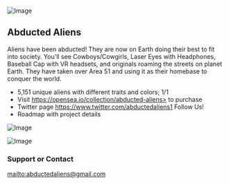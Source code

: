 ![Image](https://encrypted-tbn0.gstatic.com/images?q=tbn:ANd9GcS5zOXLSNYgtcZVx-5vR6WxZRfAjdGGnt22QQ&usqp=CAU)

## Abducted Aliens

Aliens have been abducted! They are now on Earth doing their best to fit into society. You'll see Cowboys/Cowgirls, Laser Eyes with Headphones, Baseball Cap with VR headsets, and originals roaming the streets on planet Earth. They have taken over Area 51 and using it as their homebase to conquer the world.

- 5,151 unique aliens with different traits and colors; 1/1
- Visit <span style="color:lawngreen">https://opensea.io/collection/abducted-aliens></span> to purchase
- Twitter page <https://www.twitter.com/abductedaliens1> Follow Us!
- Roadmap with project details

![Image](https://document-export.canva.com/VhjQM/DAEpvLVhjQM/18/thumbnail/0001.png?X-Amz-Algorithm=AWS4-HMAC-SHA256&X-Amz-Credential=AKIAQYCGKMUHWDTJW6UD%2F20210911%2Fus-east-1%2Fs3%2Faws4_request&X-Amz-Date=20210911T200457Z&X-Amz-Expires=7556&X-Amz-Signature=8bb51cf738e92c59331e2c497b2757d06ef968a18148e517d3c233b126f2589f&X-Amz-SignedHeaders=host&response-expires=Sat%2C%2011%20Sep%202021%2022%3A10%3A53%20GMT)

![Image](https://document-export.canva.com/LIGuI/DAEpvQLIGuI/6/thumbnail/0001.png?X-Amz-Algorithm=AWS4-HMAC-SHA256&X-Amz-Credential=AKIAQYCGKMUHWDTJW6UD%2F20210911%2Fus-east-1%2Fs3%2Faws4_request&X-Amz-Date=20210911T175546Z&X-Amz-Expires=17125&X-Amz-Signature=6cab2153467ba1cbcaa32e57293242c8eabd0cad1c6a828c600235a87a2887ff&X-Amz-SignedHeaders=host&response-expires=Sat%2C%2011%20Sep%202021%2022%3A41%3A11%20GMT)

### Support or Contact

[mailto:abductedaliens@gmail.com](mailto:abductedaliens@gmail.com)
